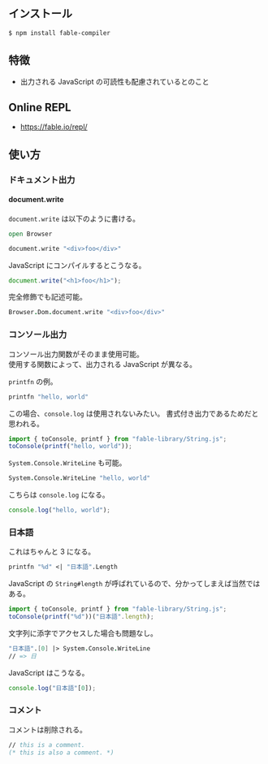 
## インストール

````sh
$ npm install fable-compiler
````

## 特徴

- 出力される JavaScript の可読性も配慮されているとのこと

## Online REPL

- https://fable.io/repl/

## 使い方

### ドキュメント出力

#### document.write

`document.write` は以下のように書ける。

````fsharp
open Browser

document.write "<div>foo</div>"
````

JavaScript にコンパイルするとこうなる。

````javascript
document.write("<h1>foo</h1>");
````

完全修飾でも記述可能。

````fsharp
Browser.Dom.document.write "<div>foo</div>"
````

### コンソール出力

コンソール出力関数がそのまま使用可能。  
使用する関数によって、出力される JavaScript が異なる。

`printfn` の例。

````fsharp
printfn "hello, world"
````

この場合、`console.log` は使用されないみたい。
書式付き出力であるためだと思われる。

````javascript
import { toConsole, printf } from "fable-library/String.js";
toConsole(printf("hello, world"));
````

`System.Console.WriteLine` も可能。

````fsharp
System.Console.WriteLine "hello, world"
````

こちらは `console.log` になる。

````javascript
console.log("hello, world");
````

### 日本語

これはちゃんと 3 になる。

````fsharp
printfn "%d" <| "日本語".Length
````

JavaScript の `String#length` が呼ばれているので、分かってしまえば当然ではある。

````javascript
import { toConsole, printf } from "fable-library/String.js";
toConsole(printf("%d"))("日本語".length);
````

文字列に添字でアクセスした場合も問題なし。

````fsharp
"日本語".[0] |> System.Console.WriteLine
// => 日
````

JavaScript はこうなる。

````javascript
console.log("日本語"[0]);
````

### コメント

コメントは削除される。

````fsharp
// this is a comment.
(* this is also a comment. *)
````

